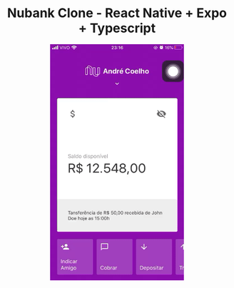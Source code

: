 <h1 align="center">
Nubank Clone - React Native + Expo + Typescript
</h1>

<p align="center">
  <img src="clone.gif" width="300"
  alt="Nubanck Clone Demo" />
</p>

